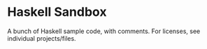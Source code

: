 # Haskell Sandbox

A bunch of Haskell sample code, with comments. For licenses, see individual
projects/files.
